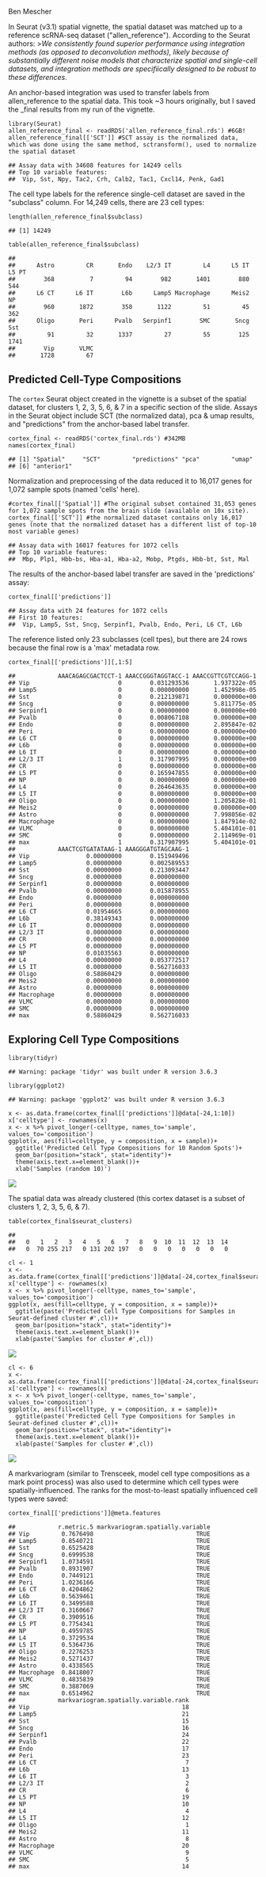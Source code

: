 Ben Mescher

In Seurat (v3.1) spatial vignette, the spatial dataset was matched up to
a reference scRNA-seq dataset ("allen\_reference"). According to the
Seurat authors: &gt;*We consistently found superior performance using
integration methods (as opposed to deconvolution methods), likely
because of substantially different noise models that characterize
spatial and single-cell datasets, and integration methods are
specifiically designed to be robust to these differences.*

An anchor-based integration was used to transfer labels from
allen\_reference to the spatial data. This took ~3 hours originally, but
I saved the \_final results from my run of the vignette.

    library(Seurat)
    allen_reference_final <- readRDS('allen_reference_final.rds') #6GB!
    allen_reference_final[['SCT']] #SCT assay is the normalized data, which was done using the same method, sctransform(), used to normalize the spatial dataset

    ## Assay data with 34608 features for 14249 cells
    ## Top 10 variable features:
    ##  Vip, Sst, Npy, Tac2, Crh, Calb2, Tac1, Cxcl14, Penk, Gad1

The cell type labels for the reference single-cell dataset are saved in
the "subclass" column. For 14,249 cells, there are 23 cell types:

    length(allen_reference_final$subclass)

    ## [1] 14249

    table(allen_reference_final$subclass)

    ## 
    ##      Astro         CR       Endo    L2/3 IT         L4      L5 IT      L5 PT 
    ##        368          7         94        982       1401        880        544 
    ##      L6 CT      L6 IT        L6b      Lamp5 Macrophage      Meis2         NP 
    ##        960       1872        358       1122         51         45        362 
    ##      Oligo       Peri      Pvalb   Serpinf1        SMC       Sncg        Sst 
    ##         91         32       1337         27         55        125       1741 
    ##        Vip       VLMC 
    ##       1728         67

Predicted Cell-Type Compositions
--------------------------------

The `cortex` Seurat object created in the vignette is a subset of the
spatial dataset, for clusters 1, 2, 3, 5, 6, & 7 in a specific section
of the slide. Assays in the Seurat object include SCT (the normalized
data), pca & umap results, and "predictions" from the anchor-based label
transfer.

    cortex_final <- readRDS('cortex_final.rds') #342MB
    names(cortex_final)

    ## [1] "Spatial"     "SCT"         "predictions" "pca"         "umap"       
    ## [6] "anterior1"

Normalization and preprocessing of the data reduced it to 16,017 genes
for 1,072 sample spots (named 'cells' here).

    #cortex_final[['Spatial']] #The original subset contained 31,053 genes for 1,072 sample spots from the brain slide (available on 10x site).
    cortex_final[['SCT']] #the normalized dataset contains only 16,017 genes (note that the normalized dataset has a different list of top-10 most variable genes)

    ## Assay data with 16017 features for 1072 cells
    ## Top 10 variable features:
    ##  Mbp, Plp1, Hbb-bs, Hba-a1, Hba-a2, Mobp, Ptgds, Hbb-bt, Sst, Mal

The results of the anchor-based label transfer are saved in the
'predictions' assay:

    cortex_final[['predictions']]

    ## Assay data with 24 features for 1072 cells
    ## First 10 features:
    ##  Vip, Lamp5, Sst, Sncg, Serpinf1, Pvalb, Endo, Peri, L6 CT, L6b

The reference listed only 23 subclasses (cell tpes), but there are 24
rows because the final row is a 'max' metadata row.

    cortex_final[['predictions']][,1:5]

    ##            AAACAGAGCGACTCCT-1 AAACCGGGTAGGTACC-1 AAACCGTTCGTCCAGG-1
    ## Vip                         0        0.031293536       1.937322e-05
    ## Lamp5                       0        0.000000000       1.452998e-05
    ## Sst                         0        0.212139871       0.000000e+00
    ## Sncg                        0        0.000000000       5.811775e-05
    ## Serpinf1                    0        0.000000000       0.000000e+00
    ## Pvalb                       0        0.008067108       0.000000e+00
    ## Endo                        0        0.000000000       2.895847e-02
    ## Peri                        0        0.000000000       0.000000e+00
    ## L6 CT                       0        0.000000000       0.000000e+00
    ## L6b                         0        0.000000000       0.000000e+00
    ## L6 IT                       0        0.000000000       0.000000e+00
    ## L2/3 IT                     1        0.317907995       0.000000e+00
    ## CR                          0        0.000000000       0.000000e+00
    ## L5 PT                       0        0.165947855       0.000000e+00
    ## NP                          0        0.000000000       0.000000e+00
    ## L4                          0        0.264643635       0.000000e+00
    ## L5 IT                       0        0.000000000       0.000000e+00
    ## Oligo                       0        0.000000000       1.205828e-01
    ## Meis2                       0        0.000000000       0.000000e+00
    ## Astro                       0        0.000000000       7.998056e-02
    ## Macrophage                  0        0.000000000       1.847914e-02
    ## VLMC                        0        0.000000000       5.404101e-01
    ## SMC                         0        0.000000000       2.114969e-01
    ## max                         1        0.317907995       5.404101e-01
    ##            AAACTCGTGATATAAG-1 AAAGGGATGTAGCAAG-1
    ## Vip                0.00000000        0.151949496
    ## Lamp5              0.00000000        0.002589553
    ## Sst                0.00000000        0.213093447
    ## Sncg               0.00000000        0.000000000
    ## Serpinf1           0.00000000        0.000000000
    ## Pvalb              0.00000000        0.015878955
    ## Endo               0.00000000        0.000000000
    ## Peri               0.00000000        0.000000000
    ## L6 CT              0.01954665        0.000000000
    ## L6b                0.38149343        0.000000000
    ## L6 IT              0.00000000        0.000000000
    ## L2/3 IT            0.00000000        0.000000000
    ## CR                 0.00000000        0.000000000
    ## L5 PT              0.00000000        0.000000000
    ## NP                 0.01035563        0.000000000
    ## L4                 0.00000000        0.053772517
    ## L5 IT              0.00000000        0.562716033
    ## Oligo              0.58860429        0.000000000
    ## Meis2              0.00000000        0.000000000
    ## Astro              0.00000000        0.000000000
    ## Macrophage         0.00000000        0.000000000
    ## VLMC               0.00000000        0.000000000
    ## SMC                0.00000000        0.000000000
    ## max                0.58860429        0.562716033

Exploring Cell Type Compositions
--------------------------------

    library(tidyr)

    ## Warning: package 'tidyr' was built under R version 3.6.3

    library(ggplot2)

    ## Warning: package 'ggplot2' was built under R version 3.6.3

    x <- as.data.frame(cortex_final[['predictions']]@data[-24,1:10])
    x['celltype'] <- rownames(x)
    x <- x %>% pivot_longer(-celltype, names_to='sample', values_to='composition')
    ggplot(x, aes(fill=celltype, y = composition, x = sample))+ 
      ggtitle('Predicted Cell Type Compositions for 10 Random Spots')+
      geom_bar(position="stack", stat="identity")+
      theme(axis.text.x=element_blank())+
      xlab('Samples (random 10)')

![](Exploring-Anchor-Based-label-transfer-objects_files/figure-markdown_strict/unnamed-chunk-7-1.png)

The spatial data was already clustered (this cortex dataset is a subset
of clusters 1, 2, 3, 5, 6, & 7).

    table(cortex_final$seurat_clusters)

    ## 
    ##   0   1   2   3   4   5   6   7   8   9  10  11  12  13  14 
    ##   0  70 255 217   0 131 202 197   0   0   0   0   0   0   0

    cl <- 1
    x <- as.data.frame(cortex_final[['predictions']]@data[-24,cortex_final$seurat_clusters==cl])
    x['celltype'] <- rownames(x)
    x <- x %>% pivot_longer(-celltype, names_to='sample', values_to='composition')
    ggplot(x, aes(fill=celltype, y = composition, x = sample))+ 
      ggtitle(paste('Predicted Cell Type Compositions for Samples in Seurat-defined cluster #',cl))+
      geom_bar(position="stack", stat="identity")+
      theme(axis.text.x=element_blank())+
      xlab(paste('Samples for cluster #',cl))

![](Exploring-Anchor-Based-label-transfer-objects_files/figure-markdown_strict/unnamed-chunk-9-1.png)

    cl <- 6
    x <- as.data.frame(cortex_final[['predictions']]@data[-24,cortex_final$seurat_clusters==cl])
    x['celltype'] <- rownames(x)
    x <- x %>% pivot_longer(-celltype, names_to='sample', values_to='composition')
    ggplot(x, aes(fill=celltype, y = composition, x = sample))+ 
      ggtitle(paste('Predicted Cell Type Compositions for Samples in Seurat-defined cluster #',cl))+
      geom_bar(position="stack", stat="identity")+
      theme(axis.text.x=element_blank())+
      xlab(paste('Samples for cluster #',cl))

![](Exploring-Anchor-Based-label-transfer-objects_files/figure-markdown_strict/unnamed-chunk-10-1.png)

A markvariogram (similar to Trensceek, model cell type compositions as a
mark point process) was also used to determine which cell types were
spatially-influenced. The ranks for the most-to-least spatially
influenced cell types were saved:

    cortex_final[['predictions']]@meta.features

    ##            r.metric.5 markvariogram.spatially.variable
    ## Vip         0.7676498                             TRUE
    ## Lamp5       0.8540721                             TRUE
    ## Sst         0.6525428                             TRUE
    ## Sncg        0.6999538                             TRUE
    ## Serpinf1    1.0734591                             TRUE
    ## Pvalb       0.8931907                             TRUE
    ## Endo        0.7449121                             TRUE
    ## Peri        1.0236166                             TRUE
    ## L6 CT       0.4204862                             TRUE
    ## L6b         0.5639461                             TRUE
    ## L6 IT       0.3499588                             TRUE
    ## L2/3 IT     0.3160667                             TRUE
    ## CR          0.3909516                             TRUE
    ## L5 PT       0.7754341                             TRUE
    ## NP          0.4959785                             TRUE
    ## L4          0.3729534                             TRUE
    ## L5 IT       0.5364736                             TRUE
    ## Oligo       0.2276253                             TRUE
    ## Meis2       0.5271437                             TRUE
    ## Astro       0.4338565                             TRUE
    ## Macrophage  0.8418007                             TRUE
    ## VLMC        0.4835839                             TRUE
    ## SMC         0.3887069                             TRUE
    ## max         0.6514962                             TRUE
    ##            markvariogram.spatially.variable.rank
    ## Vip                                           18
    ## Lamp5                                         21
    ## Sst                                           15
    ## Sncg                                          16
    ## Serpinf1                                      24
    ## Pvalb                                         22
    ## Endo                                          17
    ## Peri                                          23
    ## L6 CT                                          7
    ## L6b                                           13
    ## L6 IT                                          3
    ## L2/3 IT                                        2
    ## CR                                             6
    ## L5 PT                                         19
    ## NP                                            10
    ## L4                                             4
    ## L5 IT                                         12
    ## Oligo                                          1
    ## Meis2                                         11
    ## Astro                                          8
    ## Macrophage                                    20
    ## VLMC                                           9
    ## SMC                                            5
    ## max                                           14
